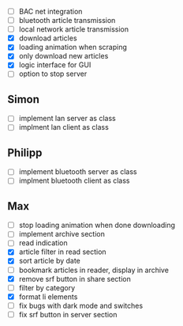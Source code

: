 - [ ] BAC net integration
- [ ] bluetooth article transmission
- [ ] local network article transmission
- [x] download articles
- [x] loading animation when scraping
- [x] only download new articles
- [x] logic interface for GUI
- [ ] option to stop server

## Simon
- [ ] implement lan server as class
- [ ] implment lan client as class

## Philipp
- [ ] implement bluetooth server as class
- [ ] implment bluetooth client as class

## Max
- [ ] stop loading animation when done downloading
- [ ] implement archive section
- [ ] read indication
- [x] article filter in read section
- [x] sort article by date
- [ ] bookmark articles in reader, display in archive
- [x] remove srf button in share section
- [ ] filter by category
- [x] format li elements
- [ ] fix bugs with dark mode and switches
- [ ] fix srf button in server section